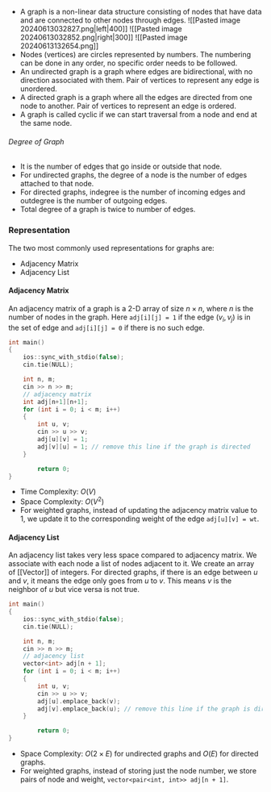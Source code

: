 - A graph is a non-linear data structure consisting of nodes that have data and are connected to other nodes through edges.
![[Pasted image 20240613032827.png|left|400]]          ![[Pasted image 20240613032852.png|right|300]]          ![[Pasted image 20240613132654.png]]
- Nodes (vertices) are circles represented by numbers. The numbering can be done in any order, no specific order needs to be followed.
- An undirected graph is a graph where edges are bidirectional, with no direction associated with them. Pair of vertices to represent any edge is unordered.
- A directed graph is a graph where all the edges are directed from one node to another. Pair of vertices to represent an edge is ordered.
- A graph is called cyclic if we can start traversal from a node and end at the same node.
###### Degree of Graph
- It is the number of edges that go inside or outside that node.
- For undirected graphs, the degree of a node is the number of edges attached to that node.
- For directed graphs, indegree is the number of incoming edges and outdegree is the number of outgoing edges.
- Total degree of a graph is twice to number of edges.
### Representation
The two most commonly used representations for graphs are:
- Adjacency Matrix
- Adjacency List
#### Adjacency Matrix
An adjacency matrix of a graph is a 2-D array of size $n\times n$, where $n$ is the number of nodes in the graph. Here `adj[i][j] = 1` if the edge $(v_{i},v_{j})$ is in the set of edge and `adj[i][j] = 0` if there is no such edge.
```cpp
int main()
{
	ios::sync_with_stdio(false);
	cin.tie(NULL);

	int n, m;
	cin >> n >> m;
	// adjacency matrix
	int adj[n+1][n+1];
	for (int i = 0; i < m; i++)
	{
		int u, v;
		cin >> u >> v;
		adj[u][v] = 1;
		adj[v][u] = 1; // remove this line if the graph is directed
	}

		return 0;
}
```
- Time Complexity: $O(V)$
- Space Complexity: $O(V^2)$
- For weighted graphs, instead of updating the adjacency matrix value to $1$, we update it to the corresponding weight of the edge `adj[u][v] = wt`.
#### Adjacency List
An adjacency list takes very less space compared to adjacency matrix. We associate with each node a list of nodes adjacent to it. We create an array of [[Vector]] of integers.
For directed graphs, if there is an edge between $u$ and $v$, it means the edge only goes from $u$ to $v$. This means $v$ is the neighbor of $u$ but vice versa is not true.
```cpp
int main()
{
	ios::sync_with_stdio(false);
	cin.tie(NULL);

	int n, m;
	cin >> n >> m;
	// adjacency list
	vector<int> adj[n + 1];
	for (int i = 0; i < m; i++)
	{
		int u, v;
		cin >> u >> v;
		adj[u].emplace_back(v);
		adj[v].emplace_back(u); // remove this line if the graph is directed
	}

		return 0;
}
```
- Space Complexity: $O(2\times E)$ for undirected graphs and $O(E)$ for directed graphs.
- For weighted graphs, instead of storing just the node number, we store pairs of node and weight, `vector<pair<int, int>> adj[n + 1]`.